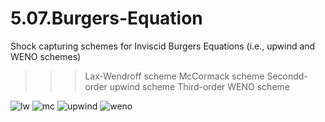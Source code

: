 # 5.07.Burgers-Equation
Shock capturing schemes for Inviscid Burgers Equations (i.e., upwind and WENO schemes)

>>> Lax-Wendroff scheme
>>> McCormack scheme
>>> Secondd-order upwind scheme
>>> Third-order WENO scheme


![lw](https://cloud.githubusercontent.com/assets/15114859/11079217/7090bab4-87d0-11e5-9799-c8e25e101040.png)
![mc](https://cloud.githubusercontent.com/assets/15114859/11079220/7093a7a6-87d0-11e5-86f0-b6e4cc659988.png)
![upwind](https://cloud.githubusercontent.com/assets/15114859/11079218/70926e9a-87d0-11e5-9b5d-9fe9813c1c22.png)
![weno](https://cloud.githubusercontent.com/assets/15114859/11079219/70934d6a-87d0-11e5-8d7c-52a5f33db98b.png)

